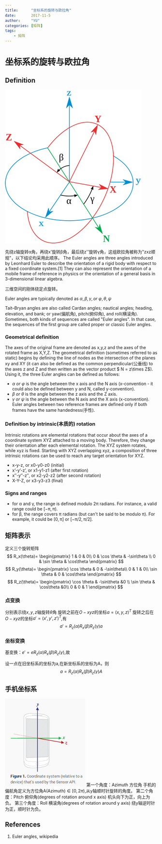 ```yaml
---
title:      "坐标系的旋转与欧拉角"
date:       2017-11-5
author:     "YU"
categories: [矩阵]
tags:
    - 矩阵
--- 
```


# 坐标系的旋转与欧拉角

## Definition

![欧拉角](/images/450px-Eulerangles.svg.png)

先绕z轴旋转α角，再绕x'旋转β角，最后绕z''旋转γ角，这组欧拉角被称为"zxz顺规"，以下结论均采用此顺序。
The Euler angles are three angles introduced by Leonhard Euler to describe the orientation of a rigid body with respect to a fixed coordinate system.[1] They can also represent the orientation of a mobile frame of reference in physics or the orientation of a general basis in 3-dimensional linear algebra.

三维空间的刚体绕定点旋转。

Euler angles are typically denoted as $\alpha,\beta,\gamma,or\ \varphi,\theta,\psi$

Tait–Bryan angles are also called Cardan angles; nautical angles; heading, elevation, and bank; or yaw(偏航角), pitch(俯仰角), and roll(横滚角). Sometimes, both kinds of sequences are called "Euler angles". In that case, the sequences of the first group are called proper or classic Euler angles.

### Geometrical definition

The axes of the original frame are denoted as x,y,z and the axes of the rotated frame as X,Y,Z. The geometrical definition (sometimes referred to as static) begins by defining the line of nodes as the intersection of the planes xy and XY (it can also be defined as the common perpendicular(公垂线) to the axes z and Z and then written as the vector product $ N = z\times Z$). Using it, the three Euler angles can be defined as follows:

*  $\alpha\ or\ \varphi$ is the angle between the x axis and the N axis (x-convention - it could also be defined between y and N, called y-convention).
* $\beta\ or\ \theta$ is the angle between the z axis and the Z axis.
* $\gamma\ or\ \psi$ is the angle between the N axis and the X axis (x-convention).
Euler angles between two reference frames are defined only if both frames have the same handedness(手性).

### Definition by intrinsic(本质的) rotation

Intrinsic rotations are elemental rotations that occur about the axes of a coordinate system XYZ attached to a moving body. Therefore, they change their orientation after each elemental rotation. The XYZ system rotates, while xyz is fixed. Starting with XYZ overlapping xyz, a composition of three intrinsic rotations can be used to reach any target orientation for XYZ.

* x-y-z, or x0-y0-z0 (initial)
* x’-y’-z’, or x1-y1-z1 (after first rotation)
* x″-y″-z″, or x2-y2-z2 (after second rotation)
* X-Y-Z, or x3-y3-z3 (final)

### Signs and ranges

* for α and γ, the range is defined modulo 2π radians. For instance, a valid range could be [−π, π).
* for β, the range covers π radians (but can't be said to be modulo π). For example, it could be [0, π] or [−π/2, π/2].

## 矩阵表示

定义三个旋转矩阵
$$
R_x(\theta)=
\begin{pmatrix}
1 & 0 & 0\\
0 & \cos \theta & -\sin\theta \\
0 & \sin \theta & \cos\theta
\end{pmatrix}
$$
$$
R_y(\theta)=
\begin{pmatrix}
\cos \theta & 0 & -\sin\theta\\
0 & 1 &  0\\
\sin \theta & 0 & \cos\theta
\end{pmatrix}
$$
$$
R_z(\theta)=
\begin{pmatrix}
 \cos \theta & -\sin\theta &0 \\
 \sin \theta & \cos\theta &0\\
 0 & 0 & 1
\end{pmatrix}
$$
### 点变换

分别表示绕$x,y,z$轴旋转$\theta$角
旋转之前在$O-xyz$的坐标$a=(x,y,z)^T$
旋转之后在$O-xyz$的坐标$a'=(x',y',z')^T$,有
$$
a'=R_z(\alpha)R_x(\beta)R_z(\gamma)a
$$

### 坐标变换

基变换：$e'=eR_z(\alpha)R_x(\beta)R_z(\gamma)$,故

设一点在旧坐标系的坐标为a,在新坐标系的坐标为A，则
$$
a=R_z(\alpha)R_x(\beta)R_z(\gamma)A
$$

## 手机坐标系

![手机坐标系](/images/mobliephoneCoor.png)
第一个角度：Azimuth 方位角
手机的偏航角定义为方位角A(Azimuth)$\in[0,2\pi)$,从y轴顺时针旋转的角度。
第二个角度：Pitch 俯仰角(degrees of rotation around x axis)
机头向下为正，向上为负。
第三个角度：Roll 横滚角(degrees of rotation around y axis)
绕y轴逆时针为正，顺时针为负。




## References

1. Euler angles, wikipedia